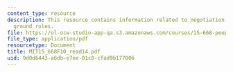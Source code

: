 ```yaml
---
content_type: resource
description: This resource contains information related to negotiation simulation
  ground rules.
file: https://ol-ocw-studio-app-qa.s3.amazonaws.com/courses/15-668-people-and-organizations-fall-2010/9d0d6443a6dbe7ee01c0cfad9b177006_MIT15_668F10_read14.pdf
file_type: application/pdf
resourcetype: Document
title: MIT15_668F10_read14.pdf
uid: 9d0d6443-a6db-e7ee-01c0-cfad9b177006
---
```

